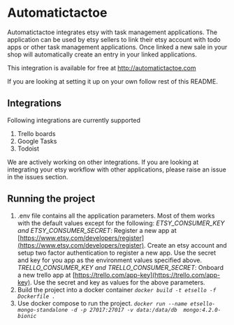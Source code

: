 # Automatictactoe

Automatictactoe integrates etsy with task management applications. The application can be used by etsy sellers to link their etsy account with todo apps or other task management applications. Once linked a new sale in your shop will automatically create an entry in your linked applications.

This integration is available for free at http://automatictactoe.com

If you are looking at setting it up on your own follow rest of this README.

## Integrations
Following integrations are currently supported

 1. Trello boards 
 2. Google Tasks
 3. Todoist

We are actively working on other integrations. If you are looking at integrating your etsy workflow with other applications, please raise an issue in the issues section.

## Running the project
1. .env file contains all the application parameters. Most of them works with the default values except for the following:
*ETSY_CONSUMER_KEY and ETSY_CONSUMER_SECRET*:  Register a new app at [https://www.etsy.com/developers/register](https://www.etsy.com/developers/register). Create an etsy account and setup two factor authentication to register a new app. Use the secret and key for you app as the environment values specified above.
*TRELLO_CONSUMER_KEY and TRELLO_CONSUMER_SECRET*: Onboard a new trello app at [https://trello.com/app-key](https://trello.com/app-key). Use the secret and key as values for the above parameters.
3. Build the project into a docker container
*`docker build -t etsello -f Dockerfile .`*
4. Use docker compose to run the project.
*`docker run --name etsello-mongo-standalone -d -p 27017:27017 -v data:/data/db  mongo:4.2.0-bionic`*
